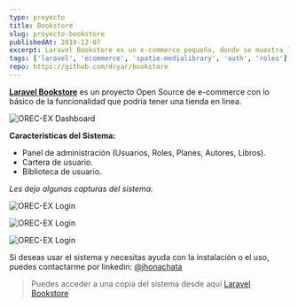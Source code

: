 ```yaml
---
type: proyecto
title: Bookstore
slug: proyecto-bookstore
publishedAt: 2019-12-07
excerpt: Laravel Bookstore es un e-commerce pequeño, donde se muestra lo básico para una tienda online.
tags: ['laravel', 'ecommerce', 'spatie-medialibrary', 'auth', 'roles']
repo: https://github.com/dcyar/bookstore
---
```


**<a href="https://github.com/dcyar/bookstore" target="_blank">Laravel Bookstore</a>** es un proyecto Open Source de e-commerce con lo básico de la funcionalidad que podría tener una tienda en linea.

![OREC-EX Dashboard](/images/bookstore/backend.webp)

**Características del Sistema:**

-   Panel de administración (Usuarios, Roles, Planes, Autores, Libros).
-   Cartera de usuario.
-   Biblioteca de usuario.

_Les dejo algunas capturas del sistema._

![OREC-EX Login](/images/bookstore/frontend.webp)

![OREC-EX Login](/images/bookstore/new-book.webp)

![OREC-EX Login](/images/bookstore/wallet.webp)

Si deseas usar el sistema y necesitas ayuda con la instalación o el uso, puedes contactarme por linkedin: <a href="https://www.linkedin.com/in/jhonachata/" target="_blank">@jhonachata</a>

> Puedes acceder a una copia del sistema desde aquí <a href="https://github.com/dcyar/bookstore" target="_blank">Laravel Bookstore</a>
